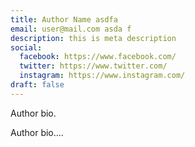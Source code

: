 ```yaml
---
title: Author Name asdfa
email: user@mail.com asda f
description: this is meta description
social:
  facebook: https://www.facebook.com/
  twitter: https://www.twitter.com/
  instagram: https://www.instagram.com/
draft: false
---
```

Author bio.

Author bio....
